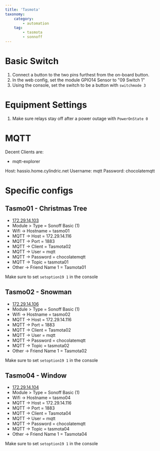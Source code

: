 ```yaml
---
title: 'Tasmota'
taxonomy:
    category:
        - automation
    tag:
        - tasmota
        - sonnoff
---
```


# Basic Switch

1. Connect a button to the two pins furthest from the on-board button.
1. In the web config, set the module GPIO14 Sensor to "09 Switch 1"
1. Using the console, set the switch to be a button with `switchmode 3`

# Equipment Settings

1. Make sure relays stay off after a power outage with `PowerOnState 0`

# MQTT

Decent Clients are:

* mqtt-explorer

Host: hassio.home.cylindric.net
Username: mqtt
Password: chocolatemqtt

# Specific configs

## Tasmo01 - Christmas Tree
* [172.29.14.103](http://172.29.14.103/)
* Module > Type = Sonoff Basic (1)
* Wifi -> Hostname = tasmo01
* MQTT -> Host = 172.29.14.116
* MQTT -> Port = 1883
* MQTT -> Client = Tasmota02
* MQTT -> User = mqtt
* MQTT -> Password = chocolatemqtt
* MQTT -> Topic = tasmota01
* Other -> Friend Name 1 = Tasmota01

Make sure to set `setoption19 1` in the console

## Tasmo02 - Snowman
* [172.29.14.106](http://172.29.14.106/)
* Module > Type = Sonoff Basic (1)
* Wifi -> Hostname = tasmo02
* MQTT -> Host = 172.29.14.116
* MQTT -> Port = 1883
* MQTT -> Client = Tasmota02
* MQTT -> User = mqtt
* MQTT -> Password = chocolatemqtt
* MQTT -> Topic = tasmota02
* Other -> Friend Name 1 = Tasmota02

Make sure to set `setoption19 1` in the console

## Tasmo04 - Window
* [172.29.14.104](http://172.29.14.104/)
* Module > Type = Sonoff Basic (1)
* Wifi -> Hostname = tasmo04
* MQTT -> Host = 172.29.14.116
* MQTT -> Port = 1883
* MQTT -> Client = Tasmota04
* MQTT -> User = mqtt
* MQTT -> Password = chocolatemqtt
* MQTT -> Topic = tasmota04
* Other -> Friend Name 1 = Tasmota04

Make sure to set `setoption19 1` in the console
